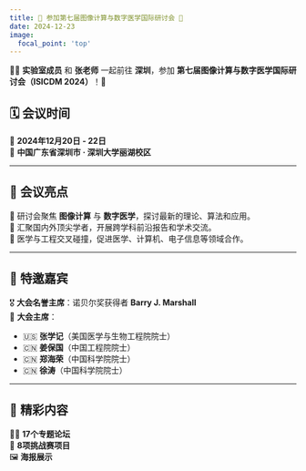 ```yaml
---
title: 🚀 参加第七届图像计算与数字医学国际研讨会 🎉
date: 2024-12-23
image:
  focal_point: 'top'
---
```


🧑‍🔬 **实验室成员** 和 **张老师** 一起前往 **深圳**，参加 **第七届图像计算与数字医学国际研讨会（ISICDM 2024）**！📸

<!--more-->

## 🗓 **会议时间**
📅 **2024年12月20日 - 22日**  
📍 **中国广东省深圳市 · 深圳大学丽湖校区**

---

## 🌟 **会议亮点**
🎯 研讨会聚焦 **图像计算** 与 **数字医学**，探讨最新的理论、算法和应用。  
🤝 汇聚国内外顶尖学者，开展跨学科前沿报告和学术交流。  
🏥 医学与工程交叉碰撞，促进医学、计算机、电子信息等领域合作。  

---

## 📢 **特邀嘉宾**
🎖 **大会名誉主席**：诺贝尔奖获得者 **Barry J. Marshall**  
🏅 **大会主席**：  
- 🇺🇸 **张学记**（美国医学与生物工程院院士）  
- 🇨🇳 **姜保国**（中国工程院院士）  
- 🇨🇳 **郑海荣**（中国科学院院士）  
- 🇨🇳 **徐涛**（中国科学院院士）  

---

## 📍 **精彩内容**
🧑‍🏫 **17个专题论坛**  
🏃 **8项挑战赛项目**  
🖼️ **海报展示**  